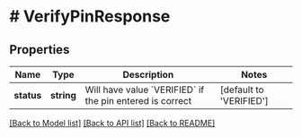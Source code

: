 # # VerifyPinResponse

## Properties

Name | Type | Description | Notes
------------ | ------------- | ------------- | -------------
**status** | **string** | Will have value &#x60;VERIFIED&#x60; if the pin entered is correct | [default to 'VERIFIED']

[[Back to Model list]](../../README.md#models) [[Back to API list]](../../README.md#endpoints) [[Back to README]](../../README.md)
